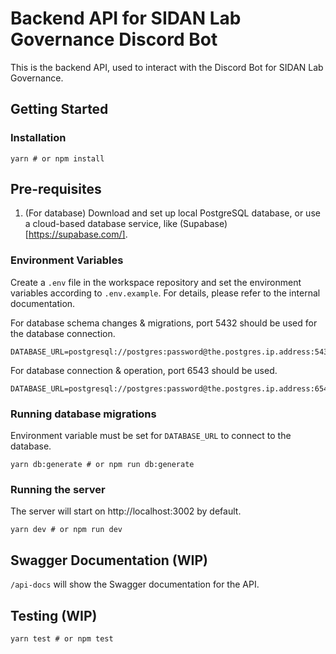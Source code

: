 # Backend API for SIDAN Lab Governance Discord Bot

This is the backend API, used to interact with the Discord Bot for SIDAN Lab Governance.

## Getting Started

### Installation
```shell
yarn # or npm install
```

## Pre-requisites
1. (For database) Download and set up local PostgreSQL database, or use a cloud-based database service, like (Supabase)[https://supabase.com/]. 


### Environment Variables
Create a `.env` file in the workspace repository and set the environment variables according to `.env.example`. For details, please refer to the internal documentation.

For database schema changes & migrations, port 5432 should be used for the database connection.
```
DATABASE_URL=postgresql://postgres:password@the.postgres.ip.address:5432
```

For database connection & operation, port 6543 should be used.
```
DATABASE_URL=postgresql://postgres:password@the.postgres.ip.address:6543
```


### Running database migrations

Environment variable must be set for `DATABASE_URL` to connect to the database.
```shell
yarn db:generate # or npm run db:generate
```

### Running the server

The server will start on http://localhost:3002 by default.

```shell
yarn dev # or npm run dev
```

## Swagger Documentation (WIP)

`/api-docs` will show the Swagger documentation for the API.

## Testing (WIP)

```shell
yarn test # or npm test
```
